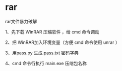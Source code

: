 # rar
rar文件暴力破解

1、先下载 WinRAR 压缩软件 ，给 cmd 命令调动

2、把 WinRAR加入环境变量（方便 cmd 命令使用 unrar ）

3、用pass.py 生成 pass.txt 密码字典   
   
4、cmd 命令行执行 
main.exe  压缩包名称


